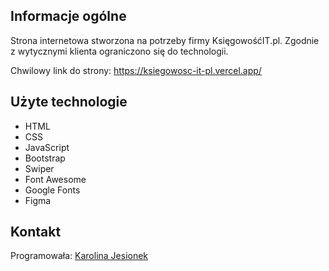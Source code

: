 ## Informacje ogólne
Strona internetowa stworzona na potrzeby firmy KsięgowośćIT.pl. Zgodnie z wytycznymi klienta ograniczono się do technologii.

Chwilowy link do strony: https://ksiegowosc-it-pl.vercel.app/

## Użyte technologie
* HTML
* CSS
* JavaScript
* Bootstrap
* Swiper
* Font Awesome
* Google Fonts
* Figma

## Kontakt
Programowała: [Karolina Jesionek](mailto:karolina.anna.jesionek@gmail.com)
